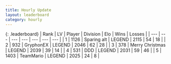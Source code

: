 ```yaml
---
title: Hourly Update
layout: leaderboard
category: hourly
---
```


{: .leaderboard}
| Rank | LV | Player | Division | Elo | Wins | Losses |
| --- | --- | --- | --- | --- | --- | --- |
| <span data-change="0">1</span> | 1126 | <span title="ID: 203132">Sparing alt</span> | LEGEND | <span data-change="0">2115</span> | <span data-change="0">54</span> | <span data-change="0">18</span> |
| <span data-change="0">2</span> | 932 | <span title="ID: 315148">GryphonEX</span> | LEGEND | <span data-change="0">2046</span> | <span data-change="0">62</span> | <span data-change="0">28</span> |
| <span data-change="0">3</span> | 378 | <span title="ID: 382502">Merry Christmas</span> | LEGEND | <span data-change="6">2039</span> | <span data-change="1">39</span> | <span data-change="0">14</span> |
| <span data-change="0">4</span> | 531 | <span title="ID: 477014">DDD</span> | LEGEND | <span data-change="0">2031</span> | <span data-change="0">59</span> | <span data-change="0">46</span> |
| <span data-change="0">5</span> | 1403 | <span title="ID: 164871">TeamMario</span> | LEGEND | <span data-change="0">2025</span> | <span data-change="0">24</span> | <span data-change="0">8</span> |